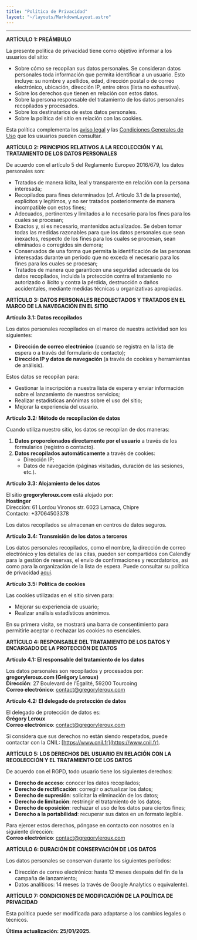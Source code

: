 ```yaml
---
title: "Política de Privacidad"
layout: "~/layouts/MarkdownLayout.astro"
---
```


---

**ARTÍCULO 1: PREÁMBULO**

La presente política de privacidad tiene como objetivo informar a los usuarios del sitio:

- Sobre cómo se recopilan sus datos personales. Se consideran datos personales toda información que permita identificar a un usuario. Esto incluye: su nombre y apellidos, edad, dirección postal o de correo electrónico, ubicación, dirección IP, entre otros (lista no exhaustiva).
- Sobre los derechos que tienen en relación con estos datos.
- Sobre la persona responsable del tratamiento de los datos personales recopilados y procesados.
- Sobre los destinatarios de estos datos personales.
- Sobre la política del sitio en relación con las cookies.

Esta política complementa los [aviso legal](/aviso-legal) y las [Condiciones Generales de Uso](/cgu) que los usuarios pueden consultar.

**ARTÍCULO 2: PRINCIPIOS RELATIVOS A LA RECOLECCIÓN Y AL TRATAMIENTO DE LOS DATOS PERSONALES**

De acuerdo con el artículo 5 del Reglamento Europeo 2016/679, los datos personales son:

- Tratados de manera lícita, leal y transparente en relación con la persona interesada;
- Recopilados para fines determinados (cf. Artículo 3.1 de la presente), explícitos y legítimos, y no ser tratados posteriormente de manera incompatible con estos fines;
- Adecuados, pertinentes y limitados a lo necesario para los fines para los cuales se procesan;
- Exactos y, si es necesario, mantenidos actualizados. Se deben tomar todas las medidas razonables para que los datos personales que sean inexactos, respecto de los fines para los cuales se procesan, sean eliminados o corregidos sin demora;
- Conservados de una forma que permita la identificación de las personas interesadas durante un período que no exceda el necesario para los fines para los cuales se procesan;
- Tratados de manera que garanticen una seguridad adecuada de los datos recopilados, incluida la protección contra el tratamiento no autorizado o ilícito y contra la pérdida, destrucción o daños accidentales, mediante medidas técnicas u organizativas apropiadas.

**ARTÍCULO 3: DATOS PERSONALES RECOLECTADOS Y TRATADOS EN EL MARCO DE LA NAVEGACIÓN EN EL SITIO**

**Artículo 3.1: Datos recopilados**

Los datos personales recopilados en el marco de nuestra actividad son los siguientes:

- **Dirección de correo electrónico** (cuando se registra en la lista de espera o a través del formulario de contacto);
- **Dirección IP y datos de navegación** (a través de cookies y herramientas de análisis).

Estos datos se recopilan para:

- Gestionar la inscripción a nuestra lista de espera y enviar información sobre el lanzamiento de nuestros servicios;
- Realizar estadísticas anónimas sobre el uso del sitio;
- Mejorar la experiencia del usuario.

**Artículo 3.2: Método de recopilación de datos**

Cuando utiliza nuestro sitio, los datos se recopilan de dos maneras:

1. **Datos proporcionados directamente por el usuario** a través de los formularios (registro o contacto).
2. **Datos recopilados automáticamente** a través de cookies:
   - Dirección IP;
   - Datos de navegación (páginas visitadas, duración de las sesiones, etc.).

**Artículo 3.3: Alojamiento de los datos**

El sitio **gregoryleroux.com** está alojado por:  
**Hostinger**  
Dirección: 61 Lordou Vironos str. 6023 Larnaca, Chipre  
Contacto: +37064503378

Los datos recopilados se almacenan en centros de datos seguros.

**Artículo 3.4: Transmisión de los datos a terceros**

Los datos personales recopilados, como el nombre, la dirección de correo electrónico y los detalles de las citas, pueden ser compartidos con Calendly para la gestión de reservas, el envío de confirmaciones y recordatorios, así como para la organización de la lista de espera. Puede consultar su política de privacidad [aquí](https://www.calendly.com/privacy).

**Artículo 3.5: Política de cookies**

Las cookies utilizadas en el sitio sirven para:

- Mejorar su experiencia de usuario;
- Realizar análisis estadísticos anónimos.

En su primera visita, se mostrará una barra de consentimiento para permitirle aceptar o rechazar las cookies no esenciales.

**ARTÍCULO 4: RESPONSABLE DEL TRATAMIENTO DE LOS DATOS Y ENCARGADO DE LA PROTECCIÓN DE DATOS**

**Artículo 4.1: El responsable del tratamiento de los datos**

Los datos personales son recopilados y procesados por:  
**gregoryleroux.com (Grégory Leroux)**  
**Dirección**: 27 Boulevard de l’Égalité, 59200 Tourcoing  
**Correo electrónico**: contact@gregoryleroux.com

**Artículo 4.2: El delegado de protección de datos**

El delegado de protección de datos es:  
**Grégory Leroux**  
**Correo electrónico**: contact@gregoryleroux.com

Si considera que sus derechos no están siendo respetados, puede contactar con la CNIL: [https://www.cnil.fr](https://www.cnil.fr).

**ARTÍCULO 5: LOS DERECHOS DEL USUARIO EN RELACIÓN CON LA RECOLECCIÓN Y EL TRATAMIENTO DE LOS DATOS**

De acuerdo con el RGPD, todo usuario tiene los siguientes derechos:

- **Derecho de acceso**: conocer los datos recopilados;
- **Derecho de rectificación**: corregir o actualizar los datos;
- **Derecho de supresión**: solicitar la eliminación de los datos;
- **Derecho de limitación**: restringir el tratamiento de los datos;
- **Derecho de oposición**: rechazar el uso de los datos para ciertos fines;
- **Derecho a la portabilidad**: recuperar sus datos en un formato legible.

Para ejercer estos derechos, póngase en contacto con nosotros en la siguiente dirección:  
**Correo electrónico**: contact@gregoryleroux.com

**ARTÍCULO 6: DURACIÓN DE CONSERVACIÓN DE LOS DATOS**

Los datos personales se conservan durante los siguientes períodos:

- Dirección de correo electrónico: hasta 12 meses después del fin de la campaña de lanzamiento;
- Datos analíticos: 14 meses (a través de Google Analytics o equivalente).

**ARTÍCULO 7: CONDICIONES DE MODIFICACIÓN DE LA POLÍTICA DE PRIVACIDAD**

Esta política puede ser modificada para adaptarse a los cambios legales o técnicos.

**Última actualización: 25/01/2025.**

